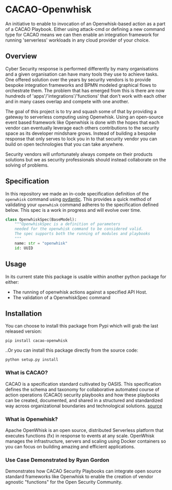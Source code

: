 # CACAO-Openwhisk
An initiative to enable to invocation of an Openwhisk-based action as a part of a CACAO Playbook. Either using attack-cmd or defining a new command type for CACAO means we can then enable an integration framework for running 'serverless' workloads in any cloud provider of your choice.
## Overview 

Cyber Security response is performed differently by many organisations and a given organisation can have many tools they use to achieve tasks. 
One offered solution over the years by security vendors is to provide bespoke integration frameworks and BPMN modeled graphical flows to orchestrate them. The problem that has emerged from this is there are now hundreds of 'apps'/'integrations'/'functions' that don't work with each other and in many cases overlap and compete with one another. 

The goal of this project is to try and squash some of that by providing a gateway to serverless computing using Openwhisk. Using an open-source event based framework like Openwhisk is done with the hopes that each vendor can eventually leverage each others contributions to the security space as its developer mindshare grows. Instead of building a bespoke response that only serves to lock you in to that security vendor you can build on open technologies that you can take anywhere.

Security vendors will unfortunately always compete on their products solutions but we as security professionals should instead collaborate on the solving of problems.

## Specification 
In this repository we made an in-code specification definition of the `openwhisk` command using [pydantic](). This provides a quick method of validating your `openwhisk` command adheres to the specification defined below. This spec is a work in progress and will evolve over time.

```python
class OpenwhiskSpec(BaseModel):
    """OpenwhiskSpec is a definition of parameters
    needed for the openwhisk command to be considered valid.
    The spec supports both the running of modules and playbooks
    """
    name: str = "openwhisk"
    id: UUID

```

## Usage
In its current state this package is usable within another python package for either:
+ The running of openwhisk actions against a specified API Host.
+ The validation of a OpenwhiskSpec command

## Installation
You can choose to install this package from Pypi which will grab the last released version: 
```
pip install cacao-openwhisk
```
..Or you can install this package directly from the source code:
```
python setup.py install
```


### What is CACAO? 
CACAO is a specification standard cultivated by OASIS. This specification defines the schema and taxonomy for collaborative automated course of action operations (CACAO) security playbooks and how these playbooks can be created, documented, and shared in a structured and standardized way across organizational boundaries and technological solutions. [source](https://docs.google.com/document/d/144kgoCnZbxc0CXms3EeACf4Sz84lmEt88JoVr4FnmSc/edit#)

### What is Openwhisk?
Apache OpenWhisk is an open source, distributed Serverless platform that executes functions (fx) in response to events at any scale. OpenWhisk manages the infrastructure, servers and scaling using Docker containers so you can focus on building amazing and efficient applications.


### Use Case Demonstrated by Ryan Gordon
Demonstrates how CACAO Security Playbooks can integrate open source standard frameworks like Openwhisk to enable the creation of vendor agnostic "functions" for the Open Security Community.

